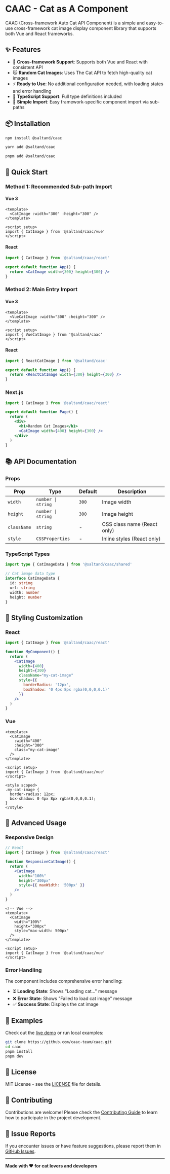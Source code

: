 # CAAC - Cat as A Component

CAAC (Cross-framework Auto Cat API Component) is a simple and easy-to-use cross-framework cat image display component library that supports both Vue and React frameworks.

## ✨ Features

- 🎨 **Cross-framework Support**: Supports both Vue and React with consistent API
- 🐱 **Random Cat Images**: Uses The Cat API to fetch high-quality cat images
- ⚡ **Ready to Use**: No additional configuration needed, with loading states and error handling
- 📱 **TypeScript Support**: Full type definitions included
- 🎯 **Simple Import**: Easy framework-specific component import via sub-paths

## 📦 Installation

```bash
npm install @saltand/caac
```

```bash
yarn add @saltand/caac
```

```bash
pnpm add @saltand/caac
```

## 🚀 Quick Start

### Method 1: Recommended Sub-path Import

#### Vue 3

```vue
<template>
  <CatImage :width="300" :height="300" />
</template>

<script setup>
import { CatImage } from '@saltand/caac/vue'
</script>
```

#### React

```jsx
import { CatImage } from '@saltand/caac/react'

export default function App() {
  return <CatImage width={300} height={300} />
}
```

### Method 2: Main Entry Import

#### Vue 3

```vue
<template>
  <VueCatImage :width="300" :height="300" />
</template>

<script setup>
import { VueCatImage } from '@saltand/caac'
</script>
```

#### React

```jsx
import { ReactCatImage } from '@saltand/caac'

export default function App() {
  return <ReactCatImage width={300} height={300} />
}
```

### Next.js

```jsx
import { CatImage } from '@saltand/caac/react'

export default function Page() {
  return (
    <div>
      <h1>Random Cat Images</h1>
      <CatImage width={400} height={300} />
    </div>
  )
}
```

## 📚 API Documentation

### Props

| Prop | Type | Default | Description |
|------|------|---------|-------------|
| `width` | `number \| string` | `300` | Image width |
| `height` | `number \| string` | `300` | Image height |
| `className` | `string` | - | CSS class name (React only) |
| `style` | `CSSProperties` | - | Inline styles (React only) |

### TypeScript Types

```typescript
import type { CatImageData } from '@saltand/caac/shared'

// Cat image data type
interface CatImageData {
  id: string
  url: string
  width: number
  height: number
}
```

## 🎨 Styling Customization

### React

```jsx
import { CatImage } from '@saltand/caac/react'

function MyComponent() {
  return (
    <CatImage
      width={400}
      height={300}
      className="my-cat-image"
      style={{
        borderRadius: '12px',
        boxShadow: '0 4px 8px rgba(0,0,0,0.1)'
      }}
    />
  )
}
```

### Vue

```vue
<template>
  <CatImage 
    :width="400" 
    :height="300" 
    class="my-cat-image"
  />
</template>

<script setup>
import { CatImage } from '@saltand/caac/vue'
</script>

<style scoped>
.my-cat-image {
  border-radius: 12px;
  box-shadow: 0 4px 8px rgba(0,0,0,0.1);
}
</style>
```

## 🔧 Advanced Usage

### Responsive Design

```jsx
// React
import { CatImage } from '@saltand/caac/react'

function ResponsiveCatImage() {
  return (
    <CatImage
      width="100%"
      height="300px"
      style={{ maxWidth: '500px' }}
    />
  )
}
```

```vue
<!-- Vue -->
<template>
  <CatImage 
    width="100%" 
    height="300px"
    style="max-width: 500px"
  />
</template>

<script setup>
import { CatImage } from '@saltand/caac/vue'
</script>
```

### Error Handling

The component includes comprehensive error handling:

- ⏳ **Loading State**: Shows "Loading cat..." message
- ❌ **Error State**: Shows "Failed to load cat image" message
- ✅ **Success State**: Displays the cat image

## 🌟 Examples

Check out the [live demo](https://caac-demo.vercel.app) or run local examples:

```bash
git clone https://github.com/caac-team/caac.git
cd caac
pnpm install
pnpm dev
```

## 📄 License

MIT License - see the [LICENSE](LICENSE) file for details.

## 🤝 Contributing

Contributions are welcome! Please check the [Contributing Guide](CONTRIBUTING.md) to learn how to participate in the project development.

## 🐛 Issue Reports

If you encounter issues or have feature suggestions, please report them in [GitHub Issues](https://github.com/caac-team/caac/issues).

---

**Made with ❤️ for cat lovers and developers**